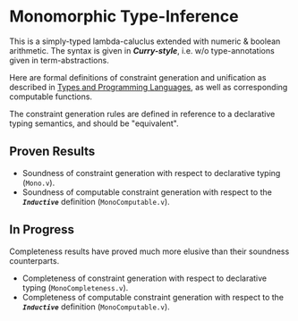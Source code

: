 # Monomorphic Type-Inference

This is a simply-typed lambda-caluclus extended with numeric & boolean arithmetic.
The syntax is given in ***Curry-style***, i.e. w/o type-annotations given in term-abstractions.

Here are formal definitions of constraint generation and unification as described in
[Types and Programming Languages](https://www.cis.upenn.edu/~bcpierce/tapl/),
as well as corresponding computable functions.

The constraint generation rules are defined in
reference to a declarative typing semantics, and should be "equivalent".

## Proven Results

- Soundness of constraint generation with respect to declarative typing (`Mono.v`).
- Soundness of computable constraint generation
with respect to the ***`Inductive`*** definition (`MonoComputable.v`).

## In Progress

Completeness results have proved much more elusive than their soundness counterparts.
- Completeness of constraint generation with respect to declarative typing (`MonoCompleteness.v`).
- Completeness of computable constraint generation
with respect to the ***`Inductive`*** definition (`MonoComputable.v`).
